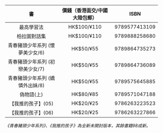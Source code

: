 書 | 價錢（香港面交/中國大陸包郵） | ISBN
:---:|:---:|:---:
最高學習法 | HK$100/¥110 | 9789577413109
柏拉圖對話集 | HK$100/¥110 | 9789888258680
青春豬頭少年系列 (懷夢美少女/6) | HK$50/¥55 | 9789864735273
青春豬頭少年系列 (初戀美少女/7) | HK$50/¥55 | 9789864736089
青春豬頭少年系列 (嬌憐外出妹/8) | HK$50/¥55 | 9789575645885
偽物語(上) | HK$80/¥85 | 9789571047188
【我推的孩子】(05) | HK$20/¥25 | 9786263223523
【我推的孩子】(06) | HK$20/¥25 | 9786263227866

*《青春豬頭少年系列》、《我推的孩子》為全新未開封版本，其餘書籍98成新。*
